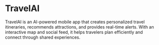 # TravelAI
TravelAI is an AI-powered mobile app that creates personalized travel itineraries, recommends attractions, and provides real-time alerts. With an interactive map and social feed, it helps travelers plan efficiently and connect through shared experiences.
